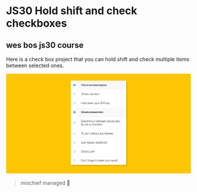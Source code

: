 # JS30 Hold shift and check checkboxes

## wes bos js30 course

Here is a check box project that you can hold shift and check multiple items between selected ones.

![Alt](check-box.png)

> mischief managed :herb:
